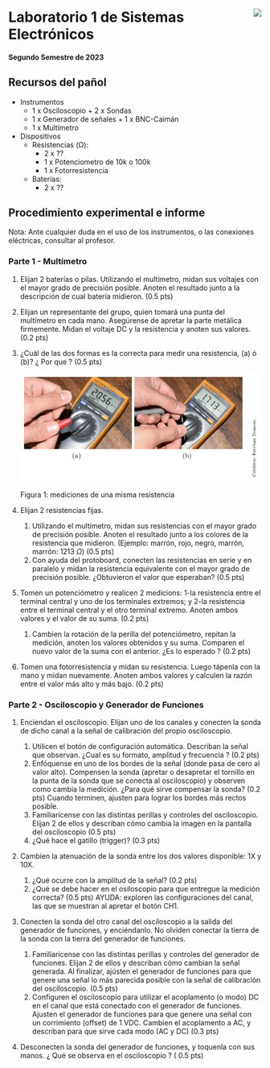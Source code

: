 # <img src="https://julianodb.github.io/SISTEMAS_ELECTRONICOS_PARA_INGENIERIA_BIOMEDICA/img/logo_fing.png?raw=true" align="right" height="45"> Laboratorio 1 de Sistemas Electrónicos
#### Segundo Semestre de 2023

## Recursos del pañol

- Instrumentos
  - 1 x Osciloscopio + 2 x Sondas
  - 1 x Generador de señales + 1 x BNC-Caimán
  - 1 x Multímetro
- Dispositivos
  - Resistencias (Ω):
    - 2 x ??
    - 1 x Potenciometro de 10k o 100k
    - 1 x Fotorresistencia
  - Baterías:
    - 2 x ??

## Procedimiento experimental e informe

Nota: Ante cualquier duda en el uso de los instrumentos, o las conexiones eléctricas, consultar al profesor.

### Parte 1 - Multímetro

1. Elijan 2 baterías o pilas. Utilizando el multímetro, midan sus voltajes con el mayor grado de precisión posible. Anoten el resultado junto a la descripción de cual batería midieron. (0.5 pts)

1. Elijan un representante del grupo, quien tomará una punta del multímetro en cada mano. Asegúrense de apretar la parte metálica firmemente. Midan el voltaje DC y la resistencia y anoten sus valores. (0.2 pts)

1. ¿Cuál de las dos formas es la correcta para medir una resistencia, (a) ó (b)? ¿ Por que ? (0.5 pts)

   ![Figura 1](../img/L1_F3.png "Figura 1")

   Figura 1: mediciones de una misma resistencia

2. Elijan 2 resistencias fijas. 
   1. Utilizando el multímetro, midan sus resistencias con el mayor grado de precisión posible. Anoten el resultado junto a los colores de la resistencia que midieron. (Ejemplo: marrón, rojo, negro, marrón, marrón: 1213 $\Omega$) (0.5 pts)
   1. Con ayuda del protoboard, conecten las resistencias en serie y en paralelo y midan la resistencia equivalente con el mayor grado de precisión posible. ¿Obtuvieron el valor que esperaban? (0.5 pts)

3. Tomen un potenciómetro y realicen 2 medicions: 1-la resistencia entre el terminal central y uno de los terminales extremos; y 2-la resistencia entre el terminal central y el otro terminal extremo. Anoten ambos valores y el valor de su suma. (0.2 pts)
   1. Cambien la rotación de la perilla del potenciómetro, repitan la medición, anoten los valores obtenidos y su suma. Comparen el nuevo valor de la suma con el anterior. ¿Es lo esperado ? (0.2 pts)

4. Tomen una fotorresistencia y midan su resistencia. Luego tápenla con la mano y midan nuevamente. Anoten ambos valores y calculen la razón entre el valor más alto y más bajo. (0.2 pts)

### Parte 2 - Osciloscopio y Generador de Funciones

1. Enciendan el osciloscopio. Elijan uno de los canales y conecten la sonda de dicho canal a la señal de calibración del propio osciloscopio. 
   1. Utilicen el botón de configuración automática. Describan la señal que observan. ¿Cual es su formato, amplitud y frecuencia ? (0.2 pts)
   1. Enfóquense en uno de los bordes de la señal (donde pasa de cero al valor alto). Compensen la sonda (apretar o desapretar el tornillo en la punta de la sonda que se conecta al osciloscopio) y observen como cambia la medición. ¿Para qué sirve compensar la sonda? (0.2 pts) Cuando terminen, ajusten para lograr los bordes más rectos posible. 
   1. Familiarícense con las distintas perillas y controles del osciloscopio. Elijan 2 de ellos y describan cómo cambia la imagen en la pantalla del osciloscopio (0.5 pts)
   1. ¿Qué hace el gatillo (trigger)? (0.3 pts)
   
1. Cambien la atenuación de la sonda entre los dos valores disponible: 1X y 10X.
   1. ¿Qué ocurre con la amplitud de la señal? (0.2 pts)
   1. ¿Qué se debe hacer en el osiloscopio para que entregue la medición correcta? (0.5 pts) AYUDA: exploren las configuraciones del canal, las que se muestran al apretar el botón CH1.

1. Conecten la sonda del otro canal del osciloscopio a la salida del generador de funciones, y enciéndanlo. No olviden conectar la tierra de la sonda con la tierra del generador de funciones.
   1. Familiarícense con las distintas perillas y controles del generador de funciones. Elijan 2 de ellos y describan cómo cambian la señal generada. Al finalizar, ajústen el generador de funciones para que genere una señal lo más parecida posible con la señal de calibración del osciloscopio. (0.5 pts)
   1. Configuren el osciloscopio para utilizar el acoplamento (o modo) DC en el canal que está conectado con el generador de funciones. Ajusten el generador de funciones para que genere una señal con un corrimiento (offset) de 1 VDC. Cambien el acoplamento a AC, y describan para que sirve cada modo (AC y DC) (0.3 pts)

5. Desconecten la sonda del generador de funciones, y toquenla con sus manos. ¿ Qué se observa en el osciloscopio ? ( 0.5 pts)